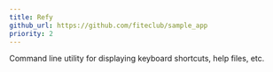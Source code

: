 ```yaml
---
title: Refy
github_url: https://github.com/fiteclub/sample_app
priority: 2
---
```

Command line utility for displaying keyboard shortcuts, help files, etc.
